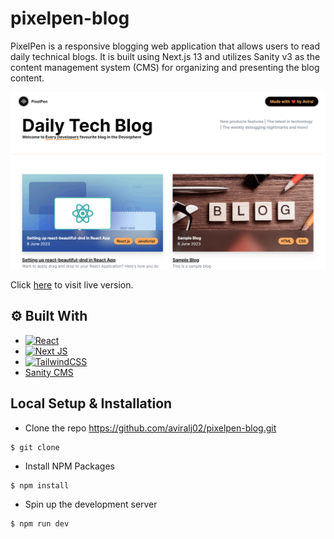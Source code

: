 # pixelpen-blog
PixelPen is a responsive blogging web application that allows users to read daily technical blogs. It is built using Next.js 13 and utilizes Sanity v3 as the content management system (CMS) for organizing and presenting the blog content.

![preview](./public/preview.png)

Click [here](https://pixelpen-blog.vercel.app/) to visit live version.

## ⚙️ Built With
* [![React](https://img.shields.io/badge/react-%2320232a.svg?style=for-the-badge&logo=react&logoColor=%2361DAFB)](https://react.dev/)
* [![Next JS](https://img.shields.io/badge/Next-black?style=for-the-badge&logo=next.js&logoColor=white)](https://nextjs.org/)
* [![TailwindCSS](https://img.shields.io/badge/tailwindcss-%2338B2AC.svg?style=for-the-badge&logo=tailwind-css&logoColor=white)](https://tailwindcss.com/)
* [Sanity CMS](https://www.sanity.io/)

## Local Setup & Installation
* Clone the repo https://github.com/aviralj02/pixelpen-blog.git
```
$ git clone 
```
* Install NPM Packages
```
$ npm install
```
* Spin up the development server
```
$ npm run dev
```